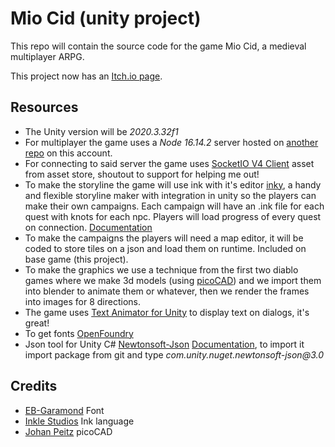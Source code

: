 Mio Cid (unity project)
==================================
This repo will contain the source code for the game Mio Cid, a medieval multiplayer ARPG.

This project now has an [Itch.io page](https://tortitas.itch.io/mio-cid-v3).

Resources
--------------------
- The Unity version will be _2020.3.32f1_
- For multiplayer the game uses a _Node 16.14.2_ server hosted on [another repo](https://github.com/TortitasT/Cid-Server) on this account.
- For connecting to said server the game uses [SocketIO V4 Client](https://assetstore.unity.com/packages/tools/network/socket-io-v3-v4-client-for-unity-standalone-webgl-196557) asset from asset store, shoutout to support for helping me out!
- To make the storyline the game will use ink with it's editor [inky](https://www.inklestudios.com/ink/), a handy and flexible storyline maker with integration in unity so the players can make their own campaigns. Each campaign will have an .ink file for each quest with knots for each npc. Players will load progress of every quest on connection. [Documentation](https://github.com/inkle/ink/blob/master/Documentation/RunningYourInk.md#getting-started-with-the-runtime-api)
- To make the campaigns the players will need a map editor, it will be coded to store tiles on a json and load them on runtime. Included on base game (this project).
- To make the graphics we use a technique from the first two diablo games where we make 3d models (using [picoCAD](https://johanpeitz.itch.io/picocad)) and we import them into blender to animate them or whatever, then we render the frames into images for 8 directions.
- The game uses [Text Animator for Unity](https://assetstore.unity.com/packages/tools/gui/text-animator-for-unity-158707) to display text on dialogs, it's great!
- To get fonts [OpenFoundry](https://open-foundry.com/fonts)
- Json tool for Unity C# [Newtonsoft-Json](https://github.com/jilleJr/Newtonsoft.Json-for-Unity) [Documentation](https://www.newtonsoft.com/json/help/html/Introduction.htm), to import it import package from git and type _com.unity.nuget.newtonsoft-json@3.0_ 

Credits
-------
- [EB-Garamond](https://github.com/georgd/EB-Garamond) Font
- [Inkle Studios](https://www.inklestudios.com/) Ink language
- [Johan Peitz](https://johanpeitz.itch.io/) picoCAD

